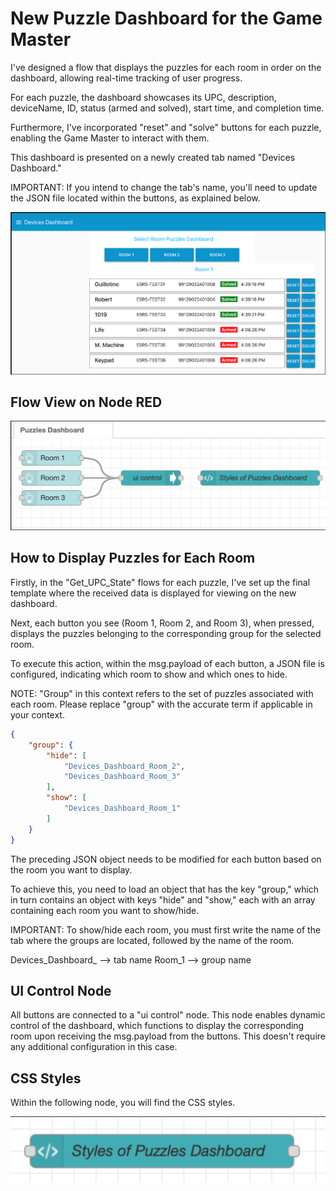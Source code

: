 # New Puzzle Dashboard for the Game Master

I've designed a flow that displays the puzzles for each room in order on the dashboard, allowing real-time tracking of user progress.

For each puzzle, the dashboard showcases its UPC, description, deviceName, ID, status (armed and solved), start time, and completion time.

Furthermore, I've incorporated "reset" and "solve" buttons for each puzzle, enabling the Game Master to interact with them.

This dashboard is presented on a newly created tab named "Devices Dashboard."

IMPORTANT: If you intend to change the tab's name, you'll need to update the JSON file located within the buttons, as explained below.

![View of Dashboard](https://github.com/gabrielcor/node-redescape-EscapeRoomSupplier/blob/develop_Rodrigo/Documentation/screenshots/dashboard0.png)


## Flow View on Node RED

![Flow View on Node RED](https://github.com/gabrielcor/node-redescape-EscapeRoomSupplier/blob/develop_Rodrigo/Documentation/screenshots/dashboard1.png)


## How to Display Puzzles for Each Room

Firstly, in the "Get_UPC_State" flows for each puzzle, I've set up the final template where the received data is displayed for viewing on the new dashboard.

Next, each button you see (Room 1, Room 2, and Room 3), when pressed, displays the puzzles belonging to the corresponding group for the selected room.

To execute this action, within the msg.payload of each button, a JSON file is configured, indicating which room to show and which ones to hide.

NOTE: "Group" in this context refers to the set of puzzles associated with each room. Please replace "group" with the accurate term if applicable in your context.

```json
{
    "group": {
        "hide": [
            "Devices_Dashboard_Room_2",
            "Devices_Dashboard_Room_3"
        ],
        "show": [
            "Devices_Dashboard_Room_1"
        ]
    }
}
```

The preceding JSON object needs to be modified for each button based on the room you want to display.

To achieve this, you need to load an object that has the key "group," which in turn contains an object with keys "hide" and "show," each with an array containing each room you want to show/hide.

IMPORTANT: To show/hide each room, you must first write the name of the tab where the groups are located, followed by the name of the room.

Devices_Dashboard_ --> tab name
Room_1 --> group name

## UI Control Node

All buttons are connected to a "ui control" node. This node enables dynamic control of the dashboard, which functions to display the corresponding room upon receiving the msg.payload from the buttons. This doesn't require any additional configuration in this case.

## CSS Styles

Within the following node, you will find the CSS styles.

![CSS Style](https://github.com/gabrielcor/node-redescape-EscapeRoomSupplier/blob/develop_Rodrigo/Documentation/screenshots/dashboard2.png)
